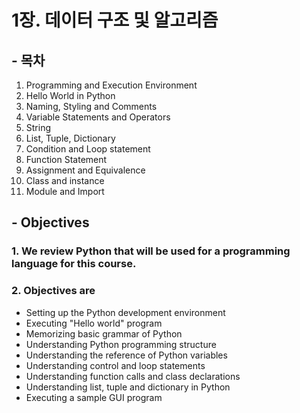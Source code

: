 # 1장. 데이터 구조 및 알고리즘

## - 목차
1. Programming and Execution Environment
2. Hello World in Python
3. Naming, Styling and Comments
4. Variable Statements and Operators
5. String
6. List, Tuple, Dictionary
7. Condition and Loop statement
8. Function Statement
9. Assignment and Equivalence
10. Class and instance
11. Module and Import

## - Objectives
### 1. We review Python that will be used for a programming language for this course.
### 2. Objectives are
* Setting up the Python development environment
* Executing "Hello world" program
* Memorizing basic grammar of Python
* Understanding Python programming structure
* Understanding the reference of Python variables
* Understanding control and loop statements
* Understanding function calls and class declarations
* Understanding list, tuple and dictionary in Python
* Executing a sample GUI program
